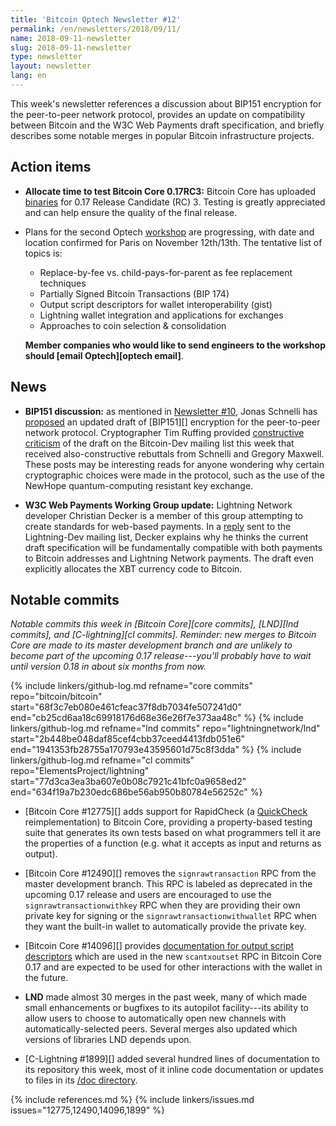 ```yaml
---
title: 'Bitcoin Optech Newsletter #12'
permalink: /en/newsletters/2018/09/11/
name: 2018-09-11-newsletter
slug: 2018-09-11-newsletter
type: newsletter
layout: newsletter
lang: en
---
```

This week's newsletter references a discussion about BIP151 encryption
for the peer-to-peer network protocol, provides an update on
compatibility between Bitcoin and the W3C Web Payments draft
specification, and briefly describes some notable merges in popular
Bitcoin infrastructure projects.

## Action items

- **Allocate time to test Bitcoin Core 0.17RC3:** Bitcoin Core has
  uploaded [binaries][bcc 0.17] for 0.17 Release Candidate (RC) 3.
  Testing is greatly appreciated and can help ensure the quality of the
  final release.

- Plans for the second Optech [workshop][workshop] are progressing,
  with date and location confirmed for Paris on November 12th/13th. The
  tentative list of topics is:
    - Replace-by-fee vs. child-pays-for-parent as fee replacement techniques
    - Partially Signed Bitcoin Transactions (BIP 174)
    - Output script descriptors for wallet interoperability (gist)
    - Lightning wallet integration and applications for exchanges
    - Approaches to coin selection & consolidation

  **Member companies who would like to send engineers to the workshop should
  [email Optech][optech email]**.

## News

- **BIP151 discussion:** as mentioned in [Newsletter #10][news10 news],
  Jonas Schnelli has [proposed][schnelli bip151] an updated draft of
  [BIP151][] encryption for the peer-to-peer network protocol.
  Cryptographer Tim Ruffing provided [constructive criticism][ruffing
  bip151] of the draft on the Bitcoin-Dev mailing list this week that
  received also-constructive rebuttals from Schnelli and Gregory
  Maxwell.  These posts may be interesting reads for anyone wondering
  why certain cryptographic choices were made in the protocol, such as
  the use of the NewHope quantum-computing resistant key exchange.

- **W3C Web Payments Working Group update:** Lightning Network developer
  Christian Decker is a member of this group attempting to create
  standards for web-based payments.  In a [reply][decker w3c] sent to
  the Lightning-Dev mailing list, Decker explains why he thinks the
  current draft specification will be fundamentally compatible with both
  payments to Bitcoin addresses and Lightning Network payments.  The
  draft even explicitly allocates the XBT currency code to Bitcoin.

## Notable commits

*Notable commits this week in [Bitcoin Core][core commits], [LND][lnd
commits], and [C-lightning][cl commits].  Reminder: new merges to
Bitcoin Core are made to its master development branch and are unlikely
to become part of the upcoming 0.17 release---you'll probably have to
wait until version 0.18 in about six months from now.*

{% include linkers/github-log.md
  refname="core commits"
  repo="bitcoin/bitcoin"
  start="68f3c7eb080e461cfeac37f8db7034fe507241d0"
  end="cb25cd6aa18c69918176d68e36e26f7e373aa48c"
%}
{% include linkers/github-log.md
  refname="lnd commits"
  repo="lightningnetwork/lnd"
  start="2b448be048daf85cef4cbb37ceed4413fdb051e6"
  end="1941353fb28755a170793e43595601d75c8f3dda"
%}
{% include linkers/github-log.md
  refname="cl commits"
  repo="ElementsProject/lightning"
  start="77d3ca3ea3ba607e0b08c7921c41bfc0a9658ed2"
  end="634f19a7b230edc686be56ab950b80784e56252c"
%}

- [Bitcoin Core #12775][] adds support for RapidCheck (a [QuickCheck][]
  reimplementation) to Bitcoin Core, providing a property-based testing suite
  that generates its own tests based on what programmers tell it are the
  properties of a function (e.g. what it accepts as input and returns
  as output).

- [Bitcoin Core #12490][] removes the `signrawtransaction` RPC from the
  master development branch.  This RPC is labeled as deprecated in the
  upcoming 0.17 release and users are encouraged to use the
  `signrawtransactionwithkey` RPC when they are providing their own
  private key for signing or the `signrawtransactionwithwallet` RPC when
  they want the built-in wallet to automatically provide the private key.

- [Bitcoin Core #14096][] provides [documentation for output script
  descriptors][] which are used in the new `scantxoutset` RPC in Bitcoin
  Core 0.17 and are expected to be used for other interactions with the
  wallet in the future.

- **LND** made almost 30 merges in the past week, many of which made
  small enhancements or bugfixes to its autopilot facility---its ability
  to allow users to choose to automatically open new channels with
  automatically-selected peers.  Several merges also updated which
  versions of libraries LND depends upon.

- [C-Lightning #1899][] added several hundred lines of documentation to its
  repository this week, most of it inline code documentation or updates
  to files in its [/doc directory][c-lightning docs].

{% include references.md %}
{% include linkers/issues.md issues="12775,12490,14096,1899" %}

[bcc 0.17]: https://bitcoincore.org/bin/bitcoin-core-0.17.0/
[workshop]: /workshops
[documentation for output script descriptors]: https://github.com/bitcoin/bitcoin/blob/master/doc/descriptors.md
[news10 news]: {{news10}}#news
[decker w3c]: https://lists.linuxfoundation.org/pipermail/lightning-dev/2018-August/001404.html
[schnelli bip151]: https://lists.linuxfoundation.org/pipermail/bitcoin-dev/2018-September/016355.html
[ruffing bip151]: https://lists.linuxfoundation.org/pipermail/bitcoin-dev/2018-September/016372.html
[quickcheck]: https://en.wikipedia.org/wiki/QuickCheck
[c-lightning docs]: https://github.com/ElementsProject/lightning/tree/master/doc

